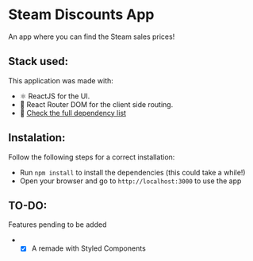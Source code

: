 # Steam Discounts App

An app where you can find the Steam sales prices!

## Stack used:

This application was made with:

- ⚛️ ReactJS for the UI.
- 🎯 React Router DOM for the client side routing.
- 👀 [Check the full dependency list](https://github.com/jjuannn/pc-discounts-app/blob/ff2108eda84c30613eb11a9d6d2488a5ee93d72b/package.json#L5)

## Instalation:

Follow the following steps for a correct installation:

- Run `npm install` to install the dependencies (this could take a while!)
- Open your browser and go to `http://localhost:3000` to use the app

## TO-DO:

Features pending to be added

- - [x] A remade with Styled Components
